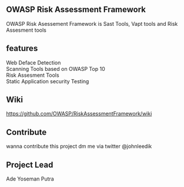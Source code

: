 ## OWASP Risk Assessment Framework 
OWASP Risk Asessement Framework is Sast Tools, Vapt tools and Risk Assesment tools
## features
Web Deface Detection <br>
Scanning Tools based on OWASP Top 10<br>
Risk Assesment Tools<br>
Static Application security Testing <br>
## Wiki
https://github.com/OWASP/RiskAssessmentFramework/wiki

## Contribute
 wanna contribute this project dm me via twitter @johnleedik
 
 

## Project Lead
Ade Yoseman Putra
